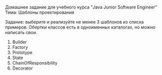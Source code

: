 Домашнее задание для учебного курса "Java Junior Software Engineer"
Тема: Шаблоны проектирования

Задание: выберите и реализуйте не менее 3 шаблонов из списка примеров.
Обертки классов есть в одноименных каталогах, но можно написать свои.

1. Builder
2. Factory
3. Prototype
4. State
5. ChainOfResponsibility
6. Decorator
